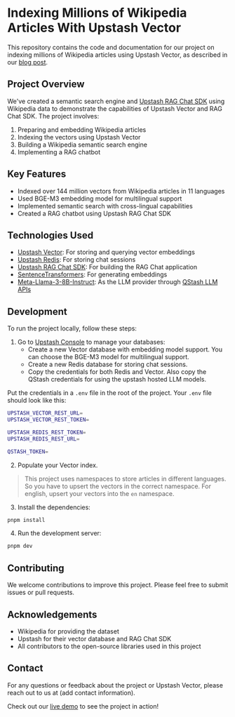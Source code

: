 # Indexing Millions of Wikipedia Articles With Upstash Vector

This repository contains the code and documentation for our project on indexing millions of Wikipedia articles using Upstash Vector, as described in our [blog post](https://upstash.com/blog/indexing-wikipedia).

## Project Overview

We've created a semantic search engine and [Upstash RAG Chat SDK](https://github.com/upstash/rag-chat) using Wikipedia data to demonstrate the capabilities of Upstash Vector and RAG Chat SDK. The project involves:

1. Preparing and embedding Wikipedia articles
2. Indexing the vectors using Upstash Vector
3. Building a Wikipedia semantic search engine
4. Implementing a RAG chatbot

## Key Features

- Indexed over 144 million vectors from Wikipedia articles in 11 languages
- Used BGE-M3 embedding model for multilingual support
- Implemented semantic search with cross-lingual capabilities
- Created a RAG chatbot using Upstash RAG Chat SDK

## Technologies Used

- [Upstash Vector](https://upstash.com/docs/vector/overall/getstarted): For storing and querying vector embeddings
- [Upstash Redis](https://upstash.com/redis): For storing chat sessions
- [Upstash RAG Chat SDK](https://github.com/upstash/rag-chat): For building the RAG Chat application
- [SentenceTransformers](https://www.sbert.net/): For generating embeddings
- [Meta-Llama-3-8B-Instruct](https://ai.meta.com/blog/llama-3-available/): As the LLM provider through [QStash LLM APIs](https://upstash.com/docs/qstash/features/llm)

## Development

To run the project locally, follow these steps:

1. Go to [Upstash Console](https://console.upstash.com/) to manage your databases:
   - Create a new Vector database with embedding model support. You can choose the BGE-M3 model for multilingual support.
   - Create a new Redis database for storing chat sessions.
   - Copy the credentials for both Redis and Vector. Also copy the QStash credentials for using the upstash hosted LLM models.

Put the credentials in a `.env` file in the root of the project. Your `.env` file should look like this:

```bash
UPSTASH_VECTOR_REST_URL=
UPSTASH_VECTOR_REST_TOKEN=

UPSTASH_REDIS_REST_TOKEN=
UPSTASH_REDIS_REST_URL=

QSTASH_TOKEN=
```

2. Populate your Vector index.

> This project uses namespaces to store articles in different languages. So you have to upsert the vectors in the correct namespace. For english, upsert your vectors into the `en` namespace.

3. Install the dependencies:

```bash
pnpm install
```

4. Run the development server:

```bash
pnpm dev
```

## Contributing

We welcome contributions to improve this project. Please feel free to submit issues or pull requests.

## Acknowledgements

- Wikipedia for providing the dataset
- Upstash for their vector database and RAG Chat SDK
- All contributors to the open-source libraries used in this project

## Contact

For any questions or feedback about the project or Upstash Vector, please reach out to us at (add contact information).

Check out our [live demo](https://wikipedia-semantic-search.vercel.app/) to see the project in action!

